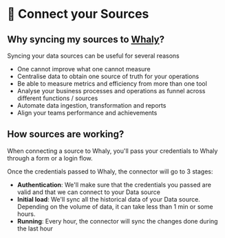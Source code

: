 # 🔌 Connect your Sources

## **Why syncing my sources to** [**Whaly**](https://whaly.io)**?**

Syncing your data sources can be useful for several reasons

* One cannot improve what one cannot measure
* Centralise data to obtain one source of truth for your operations
* Be able to measure metrics and efficiency from more than one tool
* Analyse your business processes and operations as funnel across different functions / sources
* Automate data ingestion, transformation and reports
* Align your teams performance and achievements

## How sources are working?

When connecting a source to Whaly, you'll pass your credentials to Whaly through a form or a login flow.

Once the credentials passed to Whaly, the connector will go to 3 stages:

* **Authentication**: We'll make sure that the credentials you passed are valid and that we can connect to your Data source
* **Initial load**: We'll sync all the historical data of your Data source. Depending on the volume of data, it can take less than 1 min or some hours.
* **Running**: Every hour, the connector will sync the changes done during the last hour
